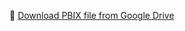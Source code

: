 🔗 [Download PBIX file from Google Drive](https://drive.google.com/file/d/1zyr-0ZB9mApEn1lHyYSPxFFIzG_a78uT/view?usp=sharing)
